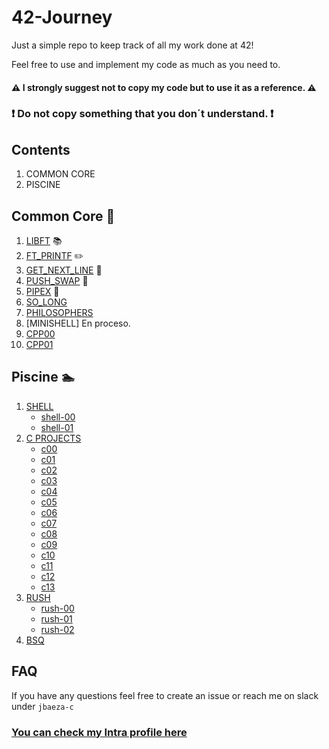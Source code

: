 # 42-Journey

Just a simple repo to keep track of all my work done at 42!

Feel free to use and implement my code as much as you need to.

#### ⚠️ I strongly suggest not to copy my code but to use it as a reference. ⚠️
### ❗ Do not copy something that you don´t understand. ❗

## Contents 
1. COMMON CORE
2. PISCINE



## Common Core 👾
1. [LIBFT](https://github.com/Afromaaaan/42-Journey/tree/main/CommonCore/libft) 📚
2. [FT_PRINTF](https://github.com/Afromaaaan/42-Journey/tree/main/CommonCore/ft_printf) ✏️
3. [GET_NEXT_LINE](https://github.com/Afromaaaan/42-Journey/tree/main/CommonCore/get_next_line) 📜
4. [PUSH_SWAP](https://github.com/Afromaaaan/42-Journey/tree/main/CommonCore/push_swap) 🔋
5. [PIPEX](https://github.com/Afromaaaan/42-Journey/tree/main/CommonCore/pipex) 🔧
6. [SO_LONG](https://github.com/TheLink-42/42-Journey/tree/main/CommonCore/so_long)
7. [PHILOSOPHERS](https://github.com/TheLink-42/42-Journey/tree/main/CommonCore/philosophers)
8. [MINISHELL] En proceso.
9. [CPP00](https://github.com/TheLink-42/42-Journey/tree/main/CommonCore/CPP/cpp00)
10. [CPP01](https://github.com/TheLink-42/42-Journey/tree/main/CommonCore/CPP/cpp01)


## Piscine 🏊
1. [SHELL](https://github.com/Afromaaaan/42-Journey/tree/main/Piscine/SHELL)
	* [shell-00](https://github.com/Afromaaaan/42-Journey/tree/main/Piscine/SHELL/SHELL-00)
	* [shell-01](https://github.com/Afromaaaan/42-Journey/tree/main/Piscine/SHELL/SHELL-01)
2. [C PROJECTS](https://github.com/Afromaaaan/42-Journey/tree/main/Piscine/C)
	* [c00](https://github.com/Afromaaaan/42-Journey/tree/main/Piscine/C/C00)
	* [c01](https://github.com/Afromaaaan/42-Journey/tree/main/Piscine/C/C01)
	* [c02](https://github.com/Afromaaaan/42-Journey/tree/main/Piscine/C/C02)
	* [c03](https://github.com/Afromaaaan/42-Journey/tree/main/Piscine/C/C03)
	* [c04](https://github.com/Afromaaaan/42-Journey/tree/main/Piscine/C/C04)
	* [c05](https://github.com/Afromaaaan/42-Journey/tree/main/Piscine/C/C05)
	* [c06](https://github.com/Afromaaaan/42-Journey/tree/main/Piscine/C/C06)
	* [c07](https://github.com/Afromaaaan/42-Journey/tree/main/Piscine/C/C07)
	* [c08](https://github.com/Afromaaaan/42-Journey/tree/main/Piscine/C/C08)
	* [c09](https://github.com/Afromaaaan/42-Journey/tree/main/Piscine/C/C09)
	* [c10](https://github.com/Afromaaaan/42-Journey/tree/main/Piscine/C/C10)
	* [c11](https://github.com/Afromaaaan/42-Journey/tree/main/Piscine/C/C11)
	* [c12](https://github.com/Afromaaaan/42-Journey/tree/main/Piscine/C/C12)
	* [c13](https://github.com/Afromaaaan/42-Journey/tree/main/Piscine/C/C13)
3. [RUSH](https://github.com/Afromaaaan/42-Journey/tree/main/Piscine/RUSH)
	* [rush-00](https://github.com/Afromaaaan/42-Journey/tree/main/Piscine/RUSH/RUSH-00)
	* [rush-01](https://github.com/Afromaaaan/42-Journey/tree/main/Piscine/RUSH/RUSH-01)
	* [rush-02](https://github.com/Afromaaaan/42-Journey/tree/main/Piscine/RUSH/RUSH-02)
4. [BSQ](https://github.com/Afromaaaan/42-Journey/tree/main/Piscine/BSQ)

## FAQ

If you have any questions feel free to create an issue or reach me on slack under `jbaeza-c`


### [You can check my Intra profile here](https://profile.intra.42.fr/users/jbaeza-c)

